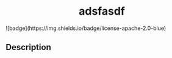 
  <h1 align=center>adsfasdf</h1>
  ![badge](https://img.shields.io/badge/license-apache-2.0-blue)<br />

  ## Description
  

